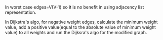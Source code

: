 In worst case edges=V(V-1) so it is no benefit in using adjacency list representation.
 
In Dijkstra's algo, for negative weight edges, calculate the minimum weight value, add a positive value(equal to the 
absolute value of minimum weight value) to all weights and run the Dijksra's algo for the modified graph.
 